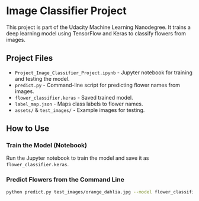 # Image Classifier Project

This project is part of the Udacity Machine Learning Nanodegree. It trains a deep learning model using TensorFlow and Keras to classify flowers from images.

##  Project Files
- `Project_Image_Classifier_Project.ipynb` - Jupyter notebook for training and testing the model.
- `predict.py` - Command-line script for predicting flower names from images.
- `flower_classifier.keras` - Saved trained model.
- `label_map.json` - Maps class labels to flower names.
- `assets/` & `test_images/` - Example images for testing.

## How to Use
### **Train the Model (Notebook)**
Run the Jupyter notebook to train the model and save it as `flower_classifier.keras`.

### **Predict Flowers from the Command Line**
```bash
python predict.py test_images/orange_dahlia.jpg --model flower_classifier.keras --category_names label_map.json --top_k 5
